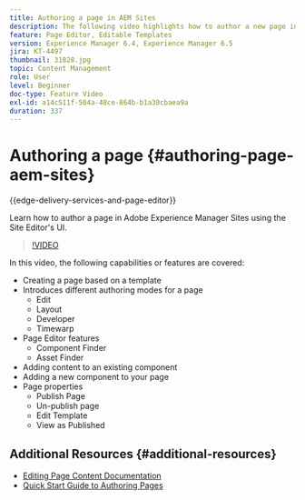 ```yaml
---
title: Authoring a page in AEM Sites
description: The following video highlights how to author a new page in Adobe Experience Manager Sites using the Site Editor's UI
feature: Page Editor, Editable Templates
version: Experience Manager 6.4, Experience Manager 6.5
jira: KT-4497
thumbnail: 31828.jpg
topic: Content Management
role: User
level: Beginner
doc-type: Feature Video
exl-id: a14c511f-504a-48ce-864b-b1a30cbaea9a
duration: 337
---
```

# Authoring a page {#authoring-page-aem-sites}

{{edge-delivery-services-and-page-editor}}

Learn how to author a page in Adobe Experience Manager Sites using the Site Editor's UI.

>[!VIDEO](https://video.tv.adobe.com/v/31828?quality=12&learn=on)

In this video, the following capabilities or features are covered:

* Creating a page based on a template
* Introduces different authoring modes for a page
  * Edit
  * Layout
  * Developer
  * Timewarp
* Page Editor features
  * Component Finder
  * Asset Finder
* Adding content to an existing component
* Adding a new component to your page
* Page properties
  * Publish Page
  * Un-publish page
  * Edit Template
  * View as Published

## Additional Resources {#additional-resources}

* [Editing Page Content Documentation](https://experienceleague.adobe.com/docs/experience-manager-cloud-service/sites/authoring/fundamentals/editing-content.html)
* [Quick Start Guide to Authoring Pages](https://experienceleague.adobe.com/docs/experience-manager-cloud-service/sites/authoring/getting-started/quick-start.html)
